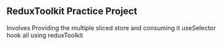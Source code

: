 ## ReduxToolkit Practice Project

Involves Providing the multiple sliced store and consuming it useSelector hook all using reduxToolkit
